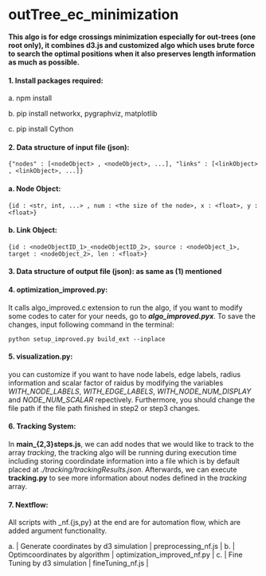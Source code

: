 # outTree_ec_minimization

**This algo is for edge crossings minimization especially for out-trees (one root only), it combines d3.js and customized algo which uses brute force to search the optimal positions when it also preserves length information as much as possible.**

#### 1. Install packages required:

a. npm install

b. pip install networkx, pygraphviz, matplotlib

c. pip install Cython


#### 2. Data structure of input file (json):
`{"nodes" : [<nodeObject> , <nodeObject>, ...], "links" : [<linkObject> , <linkObject>, ...]}`

#### a. Node Object:
`{id : <str, int, ...> , num : <the size of the node>, x : <float>, y : <float>}`

#### b. Link Object:
`{id : <nodeObjectID_1>_<nodeObjectID_2>, source : <nodeObject_1>, target : <nodeObject_2>, len : <float>}`

#### 3. Data structure of output file (json): as same as (1) mentioned

#### 4. optimization_improved.py:
It calls algo_improved.c extension to run the algo, if you want to modify some codes to cater for your needs, go to ***algo_improved.pyx***. To save the changes, input following command in the terminal:

`python setup_improved.py build_ext --inplace`

#### 5. visualization.py:
you can customize if you want to have node labels, edge labels, radius information and scalar factor of raidus by modifying the variables *WITH_NODE_LABELS*, *WITH_EDGE_LABELS*, *WITH_NODE_NUM_DISPLAY* and *NODE_NUM_SCALAR* repectively. Furthermore, you should change the file path if the file path finished in step2 or step3 changes.

#### 6. Tracking System:
In **main_{2,3}steps.js**, we can add nodes that we would like to track to the array *tracking*, the tracking algo will be running during execution time including storing coordindate information into a file which is by default placed at *./tracking/trackingResults.json*. Afterwards, we can execute **tracking.py** to see more information about nodes defined in the *tracking* array.

#### 7. Nextflow:
All scripts with _nf.{js,py} at the end are for automation flow, which are added argument functionality.

a. | Generate coordinates by d3 simulation | preprocessing_nf.js |
b. | Optimcoordinates by algorithm | optimization_improved_nf.py |
c. | Fine Tuning by d3 simulation | fineTuning_nf.js |
